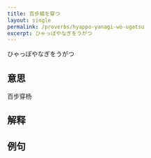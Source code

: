 ```yaml
---
title: 百歩楊を穿つ
layout: single
permalink: /proverbs/hyappo-yanagi-wo-ugatsu
excerpt: ひゃっぽやなぎをうがつ
---
```


ひゃっぽやなぎをうがつ

## 意思

百步穿杨

## 解释

## 例句

